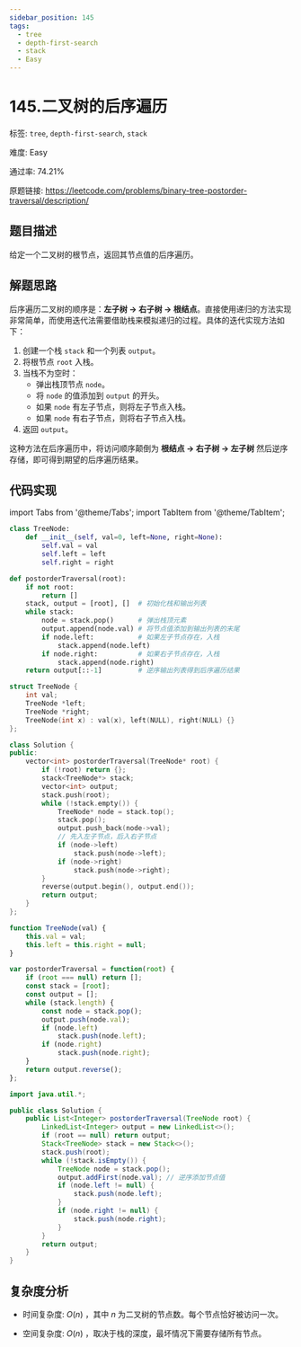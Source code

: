 ```yaml
---
sidebar_position: 145
tags:
  - tree
  - depth-first-search
  - stack
  - Easy
---
```


# 145.二叉树的后序遍历

标签: `tree`, `depth-first-search`, `stack`

难度: Easy

通过率: 74.21%

原题链接: https://leetcode.com/problems/binary-tree-postorder-traversal/description/

## 题目描述
给定一个二叉树的根节点，返回其节点值的后序遍历。

## 解题思路
后序遍历二叉树的顺序是：**左子树 -> 右子树 -> 根结点**。直接使用递归的方法实现非常简单，而使用迭代法需要借助栈来模拟递归的过程。具体的迭代实现方法如下：
1. 创建一个栈 `stack` 和一个列表 `output`。
2. 将根节点 `root` 入栈。
3. 当栈不为空时：
   - 弹出栈顶节点 `node`。
   - 将 `node` 的值添加到 `output` 的开头。
   - 如果 `node` 有左子节点，则将左子节点入栈。
   - 如果 `node` 有右子节点，则将右子节点入栈。
4. 返回 `output`。

这种方法在后序遍历中，将访问顺序颠倒为 **根结点 -> 右子树 -> 左子树** 然后逆序存储，即可得到期望的后序遍历结果。

## 代码实现
import Tabs from '@theme/Tabs';
import TabItem from '@theme/TabItem';

<Tabs>
<TabItem value="python" label="Python">

```python
class TreeNode:
    def __init__(self, val=0, left=None, right=None):
        self.val = val
        self.left = left
        self.right = right

def postorderTraversal(root):
    if not root:
        return []
    stack, output = [root], []  # 初始化栈和输出列表
    while stack:
        node = stack.pop()      # 弹出栈顶元素
        output.append(node.val) # 将节点值添加到输出列表的末尾
        if node.left:           # 如果左子节点存在，入栈
            stack.append(node.left)
        if node.right:          # 如果右子节点存在，入栈
            stack.append(node.right)
    return output[::-1]         # 逆序输出列表得到后序遍历结果
```

</TabItem>
<TabItem value="cpp" label="C++">

```cpp
struct TreeNode {
    int val;
    TreeNode *left;
    TreeNode *right;
    TreeNode(int x) : val(x), left(NULL), right(NULL) {}
};

class Solution {
public:
    vector<int> postorderTraversal(TreeNode* root) {
        if (!root) return {};
        stack<TreeNode*> stack;
        vector<int> output;
        stack.push(root);
        while (!stack.empty()) {
            TreeNode* node = stack.top();
            stack.pop();
            output.push_back(node->val);
            // 先入左子节点，后入右子节点
            if (node->left)
                stack.push(node->left);
            if (node->right)
                stack.push(node->right);
        }
        reverse(output.begin(), output.end());
        return output;
    }
};
```

</TabItem>
<TabItem value="javascript" label="JavaScript">

```javascript
function TreeNode(val) {
    this.val = val;
    this.left = this.right = null;
}

var postorderTraversal = function(root) {
    if (root === null) return [];
    const stack = [root];
    const output = [];
    while (stack.length) {
        const node = stack.pop();
        output.push(node.val);
        if (node.left)
            stack.push(node.left);
        if (node.right)
            stack.push(node.right);
    }
    return output.reverse();
};
```

</TabItem>
<TabItem value="java" label="Java">

```java
import java.util.*;

public class Solution {
    public List<Integer> postorderTraversal(TreeNode root) {
        LinkedList<Integer> output = new LinkedList<>();
        if (root == null) return output;
        Stack<TreeNode> stack = new Stack<>();
        stack.push(root);
        while (!stack.isEmpty()) {
            TreeNode node = stack.pop();
            output.addFirst(node.val); // 逆序添加节点值
            if (node.left != null) {
                stack.push(node.left);
            }
            if (node.right != null) {
                stack.push(node.right);
            }
        }
        return output;
    }
}

```

</TabItem>
</Tabs>

## 复杂度分析
- 时间复杂度: $O(n)$ ，其中 $n$ 为二叉树的节点数。每个节点恰好被访问一次。  
  
- 空间复杂度: $O(n)$ ，取决于栈的深度，最坏情况下需要存储所有节点。
